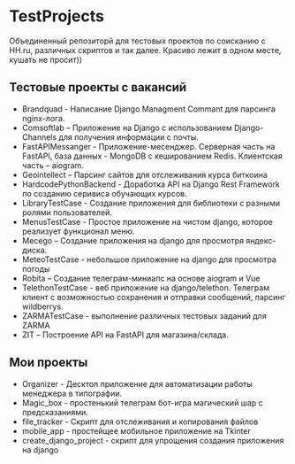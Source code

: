 # TestProjects

Объединенный репозиторй для тестовых проектов по соисканию с HH.ru, различных скриптов и так далее.
Красиво лежит в одном месте, кушать не просит))

## Тестовые проекты с вакансий

* Brandquad - Написание Django Managment Commant для парсинга nginx-лога.
* Comsoftlab –  Приложение на Django с использованием Django-Channels для получения информации с почты.
* FastAPIMessanger - Приложение-месенджер. Серверная часть на FastAPI, база данных - MongoDB с кешированием Redis. Клиентская часть – aiogram.
* Geointellect – Парсинг сайтов для отслеживания курса биткоина
* HardcodePythonBackend - Доработка API на Django Rest Framework по созданию серивиса обучающих курсов.
* LibraryTestCase - Создание приложения для библиотеки с разными ролями пользователей.
* MenusTestCase - Простое приложение на чистом django, которое реализует функционал меню.
* Mecego – Создание приложения на django для просмотря яндекс-диска.
* MeteoTestCase - небольшое приложение на django для просмотра погоды
* Robita – Создание телеграм-миниапс на основе aiogram и Vue
* TelethonTestCase - веб приложение на django/telethon. Телеграм клиент с возможностью сохранения и отправки сообщений, парсинг wildberrys.
* ZARMATestCase - выполнение различных тестовых заданий для ZARMA
* ZIT – Построение API на FastAPI для магазина/склада.

## Мои проекты

* Organizer - Десктоп приложение для автоматизации работы менеджера в типографии.
* Magic_box - простенький телеграм бот-игра магический шар с предсказаниями.
* file_tracker - Скрипт для отслеживания и копирования файлов
* mobile_app - простейщее мобильное приложение на Tkinter
* create_django_project - скрипт для упрощения создания приложения на django
